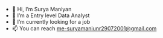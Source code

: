 - 👋 Hi, I’m Surya Maniyan
- 👀 I’m a Entry level Data Analyst
- 🌱 I’m currently looking for a job
- 📫 You can reach me-suryamaniunr29072001@gmail.com

<!---
Surya-Maniyan/Surya-Maniyan is a ✨ special ✨ repository because its `README.md` (this file) appears on your GitHub profile.
You can click the Preview link to take a look at your changes.
--->
